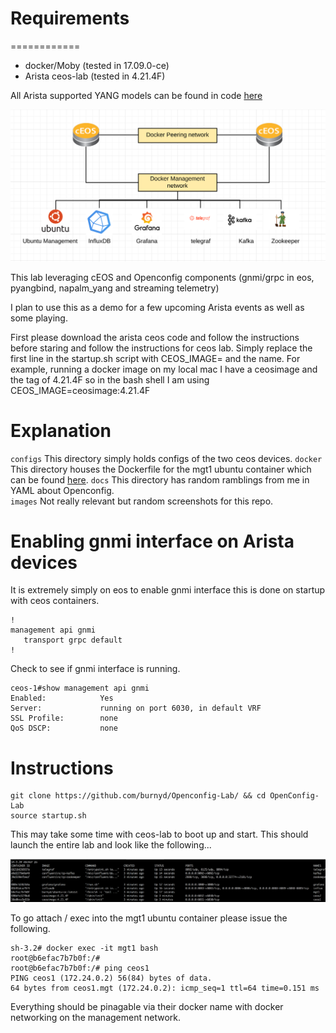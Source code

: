 

# Requirements
============

* docker/Moby (tested in 17.09.0-ce)
* Arista ceos-lab (tested in 4.21.4F)

All Arista supported YANG models can be found in code [here](https://github.com/aristanetworks/yang)

![Alt text](images/background1.jpg?raw=true "lab")

This lab leveraging cEOS and Openconfig components (gnmi/grpc in eos, pyangbind, napalm_yang and streaming telemetry)

I plan to use this as a demo for a few upcoming Arista events as well as some playing.

First please download the arista ceos code and follow the instructions before staring and follow the instructions for ceos lab.  Simply replace the first line in the startup.sh script with CEOS_IMAGE= and the name.  For example, running a docker image on my local mac I have a ceosimage and the tag of 4.21.4F so in the bash shell I am using CEOS_IMAGE=ceosimage:4.21.4F

# Explanation

`configs` This directory simply holds configs of the two ceos devices.
`docker` This directory houses the Dockerfile for the mgt1 ubuntu container which can be found [here](https://cloud.docker.com/u/burnyd/repository/docker/burnyd/ubuntu-oc).
`docs` This directory has random ramblings from me in YAML about Openconfig.  
`images` Not really relevant but random screenshots for this repo.

# Enabling gnmi interface on Arista devices
It is extremely simply on eos to enable gnmi interface this is done on startup with ceos containers.
```console
!
management api gnmi
   transport grpc default
!
```
Check to see if gnmi interface is running.
```console
ceos-1#show management api gnmi
Enabled:            Yes
Server:             running on port 6030, in default VRF
SSL Profile:        none
QoS DSCP:           none
```
# Instructions
```console
git clone https://github.com/burnyd/Openconfig-Lab/ && cd OpenConfig-Lab
source startup.sh
```
This may take some time with ceos-lab to boot up and start.  This should launch the entire lab and look like the following...

![Alt text](images/dockerps.jpg?raw=true "dockerps")

To go attach / exec into the mgt1 ubuntu container please issue the following.

```console
sh-3.2# docker exec -it mgt1 bash
root@b6efac7b7b0f:/#
root@b6efac7b7b0f:/# ping ceos1
PING ceos1 (172.24.0.2) 56(84) bytes of data.
64 bytes from ceos1.mgt (172.24.0.2): icmp_seq=1 ttl=64 time=0.151 ms
```
Everything should be pinagable via their docker name with docker networking on the management network.
